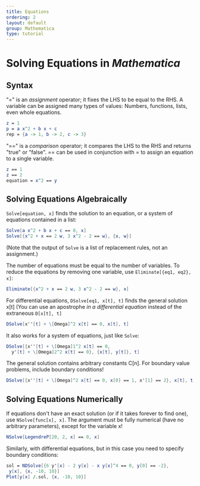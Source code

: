 ```yaml
---
title: Equations
ordering: 2
layout: default
group: Mathematica
type: tutorial
---
```


# Solving Equations in *Mathematica*

## Syntax

"=" is an *assignment* operator; it fixes the LHS to be equal to the RHS.  A variable can be assigned many types of values: Numbers, functions, lists, even whole equations.

```Mathematica
z = 1
p = a x^2 + b x + c
rep = {a -> 1, b -> 2, c -> 3}
```

"==" is a *comparison* operator; it compares the LHS to the RHS and returns "true" or "false".  == can be used in conjunction with = to assign an equation to a single variable.

```Mathematica
z == 1
z == 2
equation = x^2 == y
```

## Solving Equations Algebraically

`Solve[equation, x]` finds the solution to an equation, or a system of equations contained in a list:

```Mathematica
Solve[a x^2 + b x + c == 0, x]
Solve[{x^2 + x == 2 w, 3 x^2 - 2 == w}, {x, w}]
```

(Note that the output of `Solve` is a list of replacement rules, not an assignment.)

The number of equations must be equal to the number of variables.  To reduce the equations by removing one variable, use `Eliminate[{eq1, eq2}, x]`:

```Mathematica
Eliminate[{x^2 + x == 2 w, 3 x^2 - 2 == w}, x]
```

For differential equations, `DSolve[eq1, x[t], t]` finds the general solution x[t]
(You can use an apostrophe *in a differential equation* instead of the extraneous `D[x[t], t]`

```Mathematica
DSolve[x''[t] + \[Omega]^2 x[t] == 0, x[t], t]
```

It also works for a system of equations, just like `Solve`:

```Mathematica
DSolve[{x''[t] + \[Omega]1^2 x[t] == 0, 
  y'[t] + \[Omega]2^2 x[t] == 0}, {x[t], y[t]}, t]
```

The general solution contains arbitrary constants C[n].  For boundary value problems, include boundary conditions!

```Mathematica
DSolve[{x''[t] + \[Omega]^2 x[t] == 0, x[0] == 1, x'[1] == 2}, x[t], t]
```

## Solving Equations Numerically

If equations don't have an exact solution (or if it takes forever to find one), use `NSolve[func[x], x]`.  The argument must be fully numerical (have no arbitrary parameters), except for the variable x!

```Mathematica
NSolve[LegendreP[20, 2, x] == 0, x]
```

Similarly, with differential equations, but in this case you need to specify boundary conditions:

```Mathematica
sol = NDSolve[{6 y'[x] - 2 y[x] - x y[x]^4 == 0, y[0] == -2}, 
 y[x], {x, -10, 10}]
Plot[y[x] /.sol, {x, -10, 10}]
```

